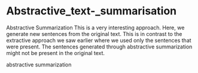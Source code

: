# Abstractive_text-_summarisation

Abstractive Summarization
This is a very interesting approach. Here, we generate new sentences from the original text. This is in contrast to the extractive approach we saw earlier where 
we used only the sentences that were present. The sentences generated through abstractive summarization might not be present in the original text.

abstractive summarization
